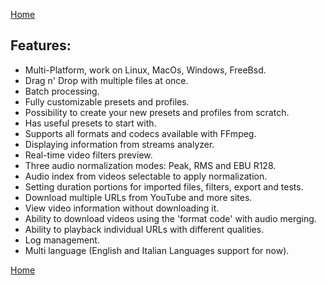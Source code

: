 [Home](index.md)

## Features:

- Multi-Platform, work on Linux, MacOs, Windows, FreeBsd.
- Drag n' Drop with multiple files at once.
- Batch processing.
- Fully customizable presets and profiles.
- Possibility to create your new presets and profiles from scratch.
- Has useful presets to start with.
- Supports all formats and codecs available with FFmpeg.
- Displaying information from streams analyzer.
- Real-time video filters preview.
- Three audio normalization modes: Peak, RMS and EBU R128.
- Audio index from videos selectable to apply normalization.
- Setting duration portions for imported files, filters, export and tests.
- Download multiple URLs from YouTube and more sites.
- View video information without downloading it.
- Ability to download videos using the 'format code' with audio merging.
- Ability to playback individual URLs with different qualities.
- Log management.
- Multi language (English and Italian Languages support for now).

[Home](index.md)
